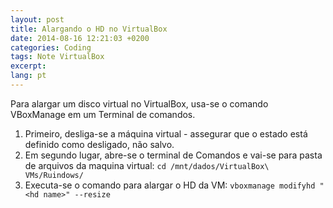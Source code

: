 ```yaml
---
layout: post
title: Alargando o HD no VirtualBox
date: 2014-08-16 12:21:03 +0200
categories: Coding
tags: Note VirtualBox
excerpt:
lang: pt
---
```


Para alargar um disco virtual no VirtualBox, usa-se o comando VBoxManage em um
Terminal de comandos.

1. Primeiro, desliga-se a máquina virtual - assegurar que o estado está definido
  como desligado, não salvo.
2. Em segundo lugar, abre-se o terminal de Comandos e vai-se para pasta de arquivos
  da maquina virtual: `cd /mnt/dados/VirtualBox\ VMs/Ruindows/`
3. Executa-se o comando para alargar o HD da VM: `vboxmanage modifyhd "<hd name>" --resize`
